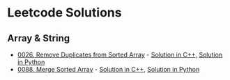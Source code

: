 # Leetcode Solutions

## Array & String

- [0026. Remove Duplicates from Sorted Array](https://leetcode.com/problems/remove-duplicates-from-sorted-array/) - [Solution in C++](./Array%20%26%20String/0026_Remove_Duplicates_from_Sorted_Array.cpp), [Solution in Python](./Array%20%26%20String/0026_Remove_Duplicates_from_Sorted_Array.py)
- [0088. Merge Sorted Array](https://leetcode.com/problems/merge-sorted-array/) - [Solution in C++](./Array%20%26%20String/0088_Merge_Sorted_Array.cpp), [Solution in Python](./Array%20%26%20String/0088_Merge_Sorted_Array.py)

